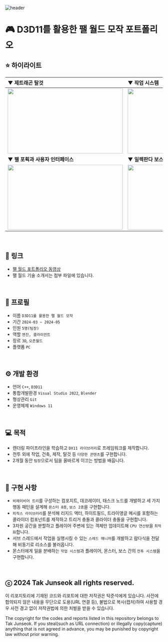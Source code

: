 ![header](https://capsule-render.vercel.app/api?type=waving&color=gradient&height=280&section=header&text=D3D11%20Pal%20World&fontSize=70&fontColor=ffffff&fontAlign=50&fontAlignY=45)

# 🎮 D3D11를 활용한 팰 월드 모작 포트폴리오

## ⭐ 하이라이트
|▼ 제트래곤 탈것|▼ 작업 시스템|
|:---|:---|
|<img src="https://github.com/user-attachments/assets/8eb0b914-413b-42c4-aca4-964df61daebb" width="368" height="207">|<img src="https://github.com/user-attachments/assets/88e09dce-bc56-4a4a-86c3-c54df61267ed" width="368" height="207">|
|**▼ 팰 포획과 사용자 인터페이스**|**▼ 일렉판다 보스와 스킬 이펙트들**|
|<img src="https://github.com/user-attachments/assets/4b341954-e505-4504-b7a4-1a2bd81093a7" width="368" height="207">|<img src="https://github.com/user-attachments/assets/5c441254-aa4c-4de8-b9c5-12a36a0e55e3" width="368" height="207">|
<br>

## 🔗 링크
- [팰 월드 포트폴리오 동영상](https://youtu.be/4P-o30v-OVo)
- 팰 월드 기술 소개서는 첨부 파일에 있습니다.
<br>

## 🔎 프로필
- 이름 `D3D11를 활용한 팰 월드 모작`
- 기간 `2024-03 ~ 2024-05`
- 인원 `5명(팀장)`
- 역할 `엔진, 클라이언트`
- 장르 `3D`, `오픈월드`
- 플랫폼 `PC`
<br>

## ⚙️ 개발 환경
- 언어 `C++`, `D3D11`
- 통합개발환경 `Visual Studio 2022`, `Blender`
- 형상관리 `Git`
- 운영체제 `Windows 11`
<br>

## 💻 목적
- 렌더링 파이프라인을 학습하고 `DX11 라이브러리`로 프레임워크를 제작합니다.
- 전투 외에 작업, 건축, 제작, 탈것 등 `다양한 콘텐츠`를 구현합니다.
- 2개월 동안 `팀장`으로서 팀을 올바르게 이끄는 방법을 배웁니다.
<br>

## 📜 ️구현 사항
- `비헤이비어 트리`를 구성하는 컴포지트, 데코레이터, 태스크 노드를 개발하고 세 가지 행동 패턴을 설계해 `몬스터 8종`, `보스 2종`을 구현합니다.
- `피직스 라이브러리`를 분석해 리지드 액터, 하이트필드, 트라이앵글 메시를 포함하는 콜라이더 컴포넌트를 제작하고 트리거 충돌과 콜라이더 충돌을 구현합니다.
- 3차원 공간을 분할하고 플레이어 주변에 있는 객체만 업데이트해 `CPU 연산량`을 `최적화`합니다.
- 서브 스레드에서 작업을 실행시킬 수 있는 `스레드 매니저`를 개발하고 람다식을 전달해 비동기로 리소스를 불러옵니다.
- 몬스터에게 일을 분배하는 `작업 시스템`과 플레이어, 몬스터, 보스 간의 `전투 시스템`을 구현합니다.
<br>

## ⓒ 2024 Tak Junseok all rights reserved.
이 리포지토리에 기재된 코드와 리포트에 대한 저작권은 탁준석에게 있습니다. 사전에 합의되지 않은 내용을 무단으로 도용(URL 연결 등), 불법으로 복사(캡처)하여 사용할 경우 사전 경고 없이 저작권법에 의한 처벌을 받을 수 있습니다.

The copyright for the codes and reports listed in this repository belongs to Tak Junseok. If you steal(such as URL connection) or illegally copy(capture) anything that is not agreed in advance, you may be punished by copyright law without prior warning.
